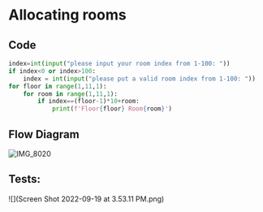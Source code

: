# Allocating rooms

## Code

```.py
index=int(input("please input your room index from 1-100: "))
if index<0 or index>100:
    index = int(input("please put a valid room index from 1-100: "))
for floor in range(1,11,1):
    for room in range(1,11,1):
        if index==(floor-1)*10+room:
            print(f'Floor{floor} Room{room}')
```
## Flow Diagram

![IMG_8020](https://user-images.githubusercontent.com/100017195/191028726-741ca27b-6f3c-48a5-a5c4-a23bfc878570.jpeg)


## Tests:

![](Screen Shot 2022-09-19 at 3.53.11 PM.png)
